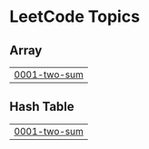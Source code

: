 
<!---LeetCode Topics Start-->
# LeetCode Topics
## Array
|  |
| ------- |
| [0001-two-sum](https://github.com/itsjiyoon/LeetCode/tree/master/0001-two-sum) |
## Hash Table
|  |
| ------- |
| [0001-two-sum](https://github.com/itsjiyoon/LeetCode/tree/master/0001-two-sum) |
<!---LeetCode Topics End-->
